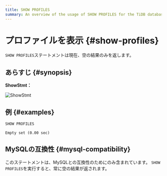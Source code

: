 ```yaml
---
title: SHOW PROFILES
summary: An overview of the usage of SHOW PROFILES for the TiDB database.
---
```


# プロファイルを表示 {#show-profiles}

`SHOW PROFILES`ステートメントは現在、空の結果のみを返します。

## あらすじ {#synopsis}

**ShowStmt：**

![ShowStmt](https://docs-download.pingcap.com/media/images/docs/sqlgram/ShowStmt.png)

## 例 {#examples}


```sql
SHOW PROFILES
```

```
Empty set (0.00 sec)
```

## MySQLの互換性 {#mysql-compatibility}

このステートメントは、MySQLとの互換性のためにのみ含まれています。 `SHOW PROFILES`を実行すると、常に空の結果が返されます。
